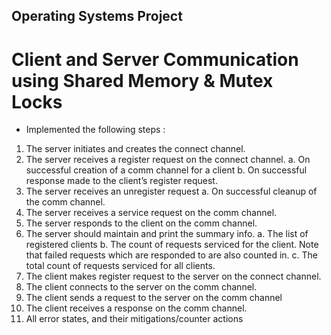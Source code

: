 ## Operating Systems Project
# Client and Server Communication using Shared Memory & Mutex Locks

- Implemented the following steps :
1. The server initiates and creates the connect channel.
2. The server receives a register request on the connect channel.
 a. On successful creation of a comm channel for a client
 b. On successful response made to the client’s register request.
4. The server receives an unregister request
 a. On successful cleanup of the comm channel.
5. The server receives a service request on the comm channel.
6. The server responds to the client on the comm channel.
7. The server should maintain and print the summary info.
 a. The list of registered clients
 b. The count of requests serviced for the client. Note that failed requests which are
   responded to are also counted in.
c. The total count of requests serviced for all clients.
8. The client makes register request to the server on the connect channel.
9. The client connects to the server on the comm channel.
10. The client sends a request to the server on the comm channel
11. The client receives a response on the comm channel.
12. All error states, and their mitigations/counter actions
